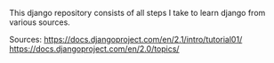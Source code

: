This django repository consists of all steps I take to learn django from various sources.

Sources:
https://docs.djangoproject.com/en/2.1/intro/tutorial01/
https://docs.djangoproject.com/en/2.0/topics/
